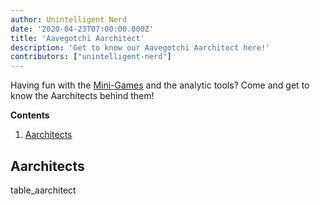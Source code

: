 ```yaml
---
author: Unintelligent Nerd
date: '2020-04-23T07:00:00.000Z'
title: 'Aavegotchi Aarchitect'
description: 'Get to know our Aavegotchi Aarchitect here!'
contributors: ["unintelligent-nerd"]
---
```


Having fun with the [Mini-Games](/minigames) and the analytic tools? Come and get to know the Aarchitects behind them!

<div class="contentsBox">

**Contents**

<ol>
<li><a href=#aarchitects>Aarchitects</a></li>
</ol>

</div>

## Aarchitects

table_aarchitect